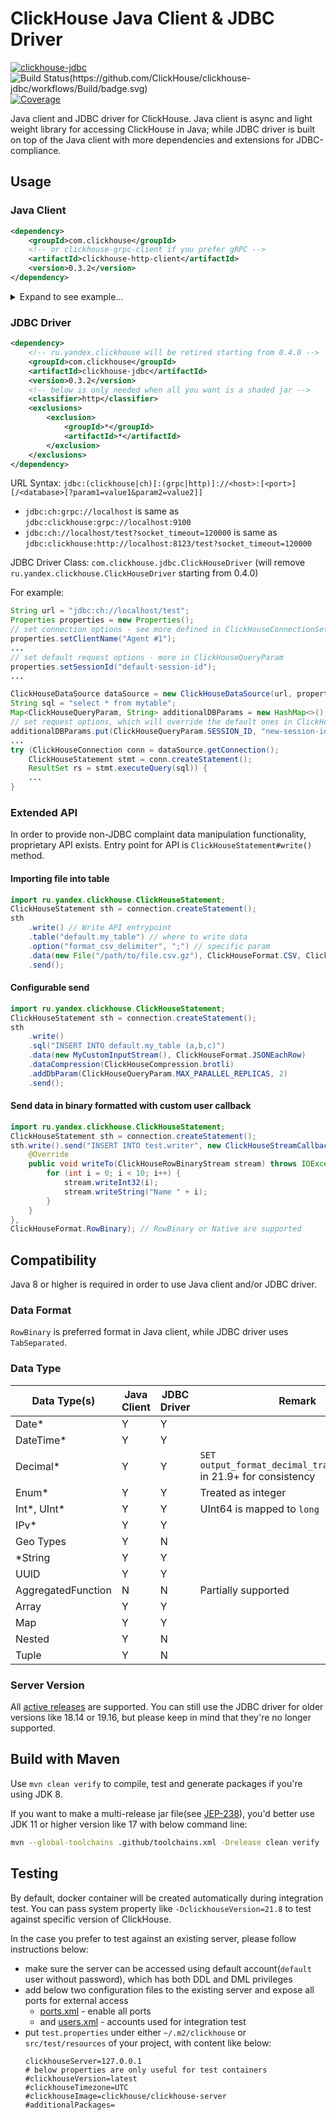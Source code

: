 # ClickHouse Java Client & JDBC Driver

[![clickhouse-jdbc](https://maven-badges.herokuapp.com/maven-central/com.clickhouse/clickhouse-jdbc/badge.svg)](https://maven-badges.herokuapp.com/maven-central/com.clickhouse/clickhouse-jdbc) ![Build Status(https://github.com/ClickHouse/clickhouse-jdbc/workflows/Build/badge.svg)](https://github.com/ClickHouse/clickhouse-jdbc/workflows/Build/badge.svg) [![Coverage](https://sonarcloud.io/api/project_badges/measure?project=ClickHouse_clickhouse-jdbc&metric=coverage)](https://sonarcloud.io/dashboard?id=ClickHouse_clickhouse-jdbc)

Java client and JDBC driver for ClickHouse. Java client is async and light weight library for accessing ClickHouse in Java; while JDBC driver is built on top of the Java client with more dependencies and extensions for JDBC-compliance.

## Usage

### Java Client

```xml
<dependency>
    <groupId>com.clickhouse</groupId>
    <!-- or clickhouse-grpc-client if you prefer gRPC -->
    <artifactId>clickhouse-http-client</artifactId>
    <version>0.3.2</version>
</dependency>
```

<details>
    <summary>Expand to see example...</summary>

    ```Java
    // declare a server to connect to
    ClickHouseNode server = ClickHouseNode.of("server.domain", ClickHouseProtocol.HTTP, 8123, "my_db");

    // run multiple queries in one go and wait until they're completed
    ClickHouseClient.send(server, "create database if not exists test",
        "use test", // change current database from my_db to test
        "create table if not exists test_table(s String) engine=Memory",
        "insert into test_table values('1')('2')('3')",
        "select * from test_table limit 1",
        "truncate table test_table",
        "drop table if exists test_table").get();

    // query with named parameters
    try (ClickHouseClient client = ClickHouseClient.newInstance(ClickHouseProtocol.GRPC);
        ClickHouseResponse resp = client.connect(server)
            .format(ClickHouseFormat.RowBinaryWithNamesAndTypes).set("send_logs_level", "trace")
            .query("select id, name from some_table where id in :ids and name like :name").params(Arrays.asList(1,2,3), "%key%").execute().get()) {
        // you can also use resp.stream() as well
        for (ClickHouseRecord record : resp.records()) {
            int id = record.getValue(0).asInteger();
            String name = record.getValue(1).asString();
        }

        ClickHouseResponseSummary summary = resp.getSummary();
        long totalRows = summary.getRows();
    }

    // load data with custom writer
    ClickHouseClient.load(server, "target_table", ClickHouseFormat.TabSeparated,
        ClickHouseCompression.NONE, new ClickHouseWriter() {
            @Override
            public void write(OutputStream output) throws IOException {
                output.write("1\t\\N\n".getBytes());
                output.write("2\t123".getBytes());
            }
        }).get();
    ```
</details>


### JDBC Driver

```xml
<dependency>
    <!-- ru.yandex.clickhouse will be retired starting from 0.4.0 -->
    <groupId>com.clickhouse</groupId>
    <artifactId>clickhouse-jdbc</artifactId>
    <version>0.3.2</version>
    <!-- below is only needed when all you want is a shaded jar -->
    <classifier>http</classifier>
    <exclusions>
        <exclusion>
            <groupId>*</groupId>
            <artifactId>*</artifactId>
        </exclusion>
    </exclusions>
</dependency>
```

URL Syntax: `jdbc:(clickhouse|ch)[:(grpc|http)]://<host>:[<port>][/<database>[?param1=value1&param2=value2]]`
  - `jdbc:ch:grpc://localhost` is same as `jdbc:clickhouse:grpc://localhost:9100`
  - `jdbc:ch://localhost/test?socket_timeout=120000` is same as `jdbc:clickhouse:http://localhost:8123/test?socket_timeout=120000`

JDBC Driver Class: `com.clickhouse.jdbc.ClickHouseDriver` (will remove `ru.yandex.clickhouse.ClickHouseDriver` starting from 0.4.0)

For example:

```java
String url = "jdbc:ch://localhost/test";
Properties properties = new Properties();
// set connection options - see more defined in ClickHouseConnectionSettings
properties.setClientName("Agent #1");
...
// set default request options - more in ClickHouseQueryParam
properties.setSessionId("default-session-id");
...

ClickHouseDataSource dataSource = new ClickHouseDataSource(url, properties)
String sql = "select * from mytable";
Map<ClickHouseQueryParam, String> additionalDBParams = new HashMap<>();
// set request options, which will override the default ones in ClickHouseProperties
additionalDBParams.put(ClickHouseQueryParam.SESSION_ID, "new-session-id");
...
try (ClickHouseConnection conn = dataSource.getConnection();
    ClickHouseStatement stmt = conn.createStatement();
    ResultSet rs = stmt.executeQuery(sql)) {
    ...
}
```

### Extended API

In order to provide non-JDBC complaint data manipulation functionality, proprietary API exists.
Entry point for API is `ClickHouseStatement#write()` method.

#### Importing file into table

```java
import ru.yandex.clickhouse.ClickHouseStatement;
ClickHouseStatement sth = connection.createStatement();
sth
    .write() // Write API entrypoint
    .table("default.my_table") // where to write data
    .option("format_csv_delimiter", ";") // specific param
    .data(new File("/path/to/file.csv.gz"), ClickHouseFormat.CSV, ClickHouseCompression.gzip) // specify input
    .send();
```

#### Configurable send

```java
import ru.yandex.clickhouse.ClickHouseStatement;
ClickHouseStatement sth = connection.createStatement();
sth
    .write()
    .sql("INSERT INTO default.my_table (a,b,c)")
    .data(new MyCustomInputStream(), ClickHouseFormat.JSONEachRow)
    .dataCompression(ClickHouseCompression.brotli)
    .addDbParam(ClickHouseQueryParam.MAX_PARALLEL_REPLICAS, 2)
    .send();
```

#### Send data in binary formatted with custom user callback

```java
import ru.yandex.clickhouse.ClickHouseStatement;
ClickHouseStatement sth = connection.createStatement();
sth.write().send("INSERT INTO test.writer", new ClickHouseStreamCallback() {
    @Override
    public void writeTo(ClickHouseRowBinaryStream stream) throws IOException {
        for (int i = 0; i < 10; i++) {
            stream.writeInt32(i);
            stream.writeString("Name " + i);
        }
    }
},
ClickHouseFormat.RowBinary); // RowBinary or Native are supported
```

## Compatibility

Java 8 or higher is required in order to use Java client and/or JDBC driver.

### Data Format

`RowBinary` is preferred format in Java client, while JDBC driver uses `TabSeparated`.

### Data Type

| Data Type(s)       | Java Client | JDBC Driver | Remark                                                                |
| ------------------ | ----------- | ----------- | --------------------------------------------------------------------- |
| Date\*             | Y           | Y           |                                                                       |
| DateTime\*         | Y           | Y           |                                                                       |
| Decimal\*          | Y           | Y           | `SET output_format_decimal_trailing_zeros=1` in 21.9+ for consistency |
| Enum\*             | Y           | Y           | Treated as integer                                                    |
| Int*, UInt*        | Y           | Y           | UInt64 is mapped to `long`                                            |
| IPv\*              | Y           | Y           |                                                                       |
| Geo Types          | Y           | N           |                                                                       |
| \*String           | Y           | Y           |                                                                       |
| UUID               | Y           | Y           |                                                                       |
| AggregatedFunction | N           | N           | Partially supported                                                   |
| Array              | Y           | Y           |                                                                       |
| Map                | Y           | Y           |                                                                       |
| Nested             | Y           | N           |                                                                       |
| Tuple              | Y           | N           |                                                                       |

### Server Version

All [active releases](../ClickHouse/pulls?q=is%3Aopen+is%3Apr+label%3Arelease) are supported. You can still use the JDBC driver for older versions like 18.14 or 19.16, but please keep in mind that they're no longer supported.

## Build with Maven

Use `mvn clean verify` to compile, test and generate packages if you're using JDK 8.

If you want to make a multi-release jar file(see [JEP-238](https://openjdk.java.net/jeps/238)), you'd better use JDK 11 or higher version like 17 with below command line:

```bash
mvn --global-toolchains .github/toolchains.xml -Drelease clean verify
```

## Testing

By default, docker container will be created automatically during integration test. You can pass system property like `-DclickhouseVersion=21.8` to test against specific version of ClickHouse.

In the case you prefer to test against an existing server, please follow instructions below:

- make sure the server can be accessed using default account(`default` user without password), which has both DDL and DML privileges
- add below two configuration files to the existing server and expose all ports for external access
  - [ports.xml](./tree/master/clickhouse-client/src/test/resources/containers/clickhouse-server/config.d/ports.xml) - enable all ports
  - and [users.xml](./tree/master/clickhouse-client/src/test/resources/containers/clickhouse-server/users.d/users.xml) - accounts used for integration test
- put `test.properties` under either `~/.m2/clickhouse` or `src/test/resources` of your project, with content like below:
  ```properties
  clickhouseServer=127.0.0.1
  # below properties are only useful for test containers
  #clickhouseVersion=latest
  #clickhouseTimezone=UTC
  #clickhouseImage=clickhouse/clickhouse-server
  #additionalPackages=
  ```
